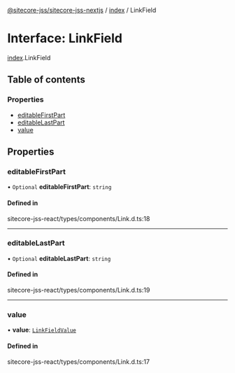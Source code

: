 [@sitecore-jss/sitecore-jss-nextjs](../README.md) / [index](../modules/index.md) / LinkField

# Interface: LinkField

[index](../modules/index.md).LinkField

## Table of contents

### Properties

- [editableFirstPart](index.LinkField.md#editablefirstpart)
- [editableLastPart](index.LinkField.md#editablelastpart)
- [value](index.LinkField.md#value)

## Properties

### editableFirstPart

• `Optional` **editableFirstPart**: `string`

#### Defined in

sitecore-jss-react/types/components/Link.d.ts:18

___

### editableLastPart

• `Optional` **editableLastPart**: `string`

#### Defined in

sitecore-jss-react/types/components/Link.d.ts:19

___

### value

• **value**: [`LinkFieldValue`](index.LinkFieldValue.md)

#### Defined in

sitecore-jss-react/types/components/Link.d.ts:17
